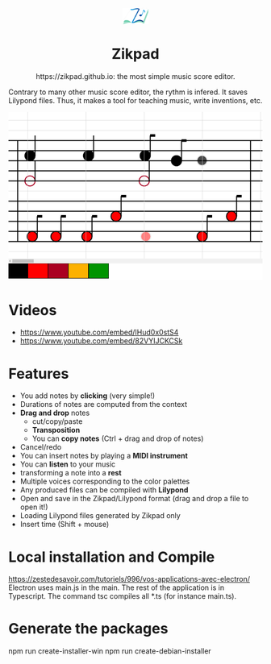 <p align="center"><a href="https://github.com/zikpad/zikpad"><img src="./zikpad_logo.png" alt="Zikpad logo" height="32"/></a></p>
<h1 align="center">Zikpad</h1>
<p align="center">https://zikpad.github.io: the most simple music score editor.</p>

Contrary to many other music score editor, the rythm is infered. It saves Lilypond files. Thus, it makes a tool for teaching music, write inventions, etc.


![Screenshot](./screenshot.png)

# Videos

- https://www.youtube.com/embed/IHud0x0stS4
- https://www.youtube.com/embed/82VYIJCKCSk




# Features

- You add notes by **clicking** (very simple!)
- Durations of notes are computed from the context
- **Drag and drop** notes
   - cut/copy/paste
   - **Transposition** 
   - You can **copy notes** (Ctrl + drag and drop of notes)
- Cancel/redo
- You can insert notes by playing a **MIDI instrument**
- You can **listen** to your music
- transforming a note into a **rest**
- Multiple voices corresponding to the color palettes
- Any produced files can be compiled with **Lilypond**
- Open and save in the Zikpad/Lilypond format (drag and drop a file to open it!)
- Loading Lilypond files generated by Zikpad only
- Insert time (Shift + mouse)



# Local installation and Compile

https://zestedesavoir.com/tutoriels/996/vos-applications-avec-electron/
Electron uses main.js in the main. The rest of the application is in Typescript.
The command tsc compiles all *.ts (for instance main.ts).



# Generate the packages
 npm run create-installer-win
 npm run create-debian-installer
